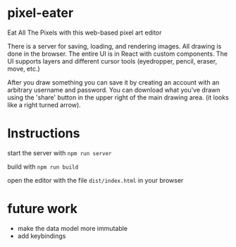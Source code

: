 # pixel-eater

Eat All The Pixels with this web-based pixel art editor

There is a server for saving, loading, and rendering images. All drawing is done in the browser.
The entire UI is in React with custom components.  The UI supports layers and different cursor 
tools (eyedropper, pencil, eraser, move, etc.)

After you draw something you can save it by creating an account with an arbitrary username and 
password. You can download what you've drawn using the 'share' button in the upper right of the 
main drawing area. (it looks like a right turned arrow).


# Instructions

start the server with `npm run server`

build with `npm run build`

open the editor with the file `dist/index.html` in your browser

# future work

* make the data model more immutable
* add keybindings

 
 
